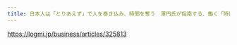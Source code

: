 ```yaml
---
title: 日本人は「とりあえず」で人を巻き込み、時間を奪う　澤円氏が指南する、働く「時間」の意識の変え方 - ログミーBiz
---
```


https://logmi.jp/business/articles/325813

